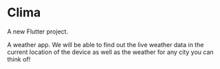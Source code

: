 # Clima

A new Flutter project.

A weather app. We will be able to find out the live weather data in the current location of the device as well as the weather for any city you can think of!
